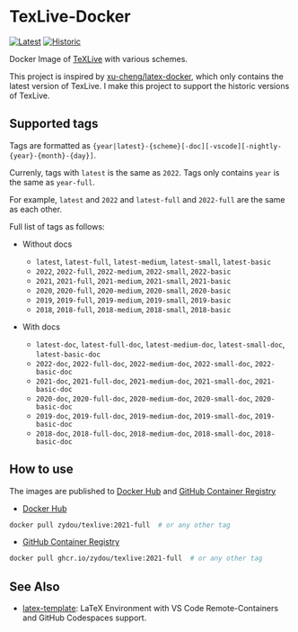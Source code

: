 # TexLive-Docker

[![Latest](https://github.com/zydou/texlive/actions/workflows/update-latest.yml/badge.svg)](https://github.com/zydou/texlive/actions/workflows/update-latest.yml)
[![Historic](https://github.com/zydou/texlive/actions/workflows/build-historic.yml/badge.svg)](https://github.com/zydou/texlive/actions/workflows/build-historic.yml)

Docker Image of [TeXLive](http://tug.org/texlive/) with various schemes.

This project is inspired by [xu-cheng/latex-docker](https://github.com/xu-cheng/latex-docker), which only contains the latest version of TexLive. I make this project to support the historic versions of TexLive.

## Supported tags
Tags are formatted as `{year|latest}-{scheme}[-doc][-vscode][-nightly-{year}-{month}-{day}]`.

Currenly, tags with `latest` is the same as `2022`. Tags only contains `year` is the same as `year-full`.

For example, `latest` and `2022` and `latest-full` and `2022-full` are the same as each other.

Full list of tags as follows:

- Without docs
  -  `latest`, `latest-full`, `latest-medium`, `latest-small`, `latest-basic`
  -  `2022`, `2022-full`, `2022-medium`, `2022-small`, `2022-basic`
  -  `2021`, `2021-full`, `2021-medium`, `2021-small`, `2021-basic`
  -  `2020`, `2020-full`, `2020-medium`, `2020-small`, `2020-basic`
  -  `2019`, `2019-full`, `2019-medium`, `2019-small`, `2019-basic`
  -  `2018`, `2018-full`, `2018-medium`, `2018-small`, `2018-basic`

- With docs
  -  `latest-doc`, `latest-full-doc`, `latest-medium-doc`, `latest-small-doc`, `latest-basic-doc`
  -  `2022-doc`, `2022-full-doc`, `2022-medium-doc`, `2022-small-doc`, `2022-basic-doc`
  -  `2021-doc`, `2021-full-doc`, `2021-medium-doc`, `2021-small-doc`, `2021-basic-doc`
  -  `2020-doc`, `2020-full-doc`, `2020-medium-doc`, `2020-small-doc`, `2020-basic-doc`
  -  `2019-doc`, `2019-full-doc`, `2019-medium-doc`, `2019-small-doc`, `2019-basic-doc`
  -  `2018-doc`, `2018-full-doc`, `2018-medium-doc`, `2018-small-doc`, `2018-basic-doc`

## How to use
The images are published to [Docker Hub](https://hub.docker.com/r/zydou/texlive) and [GitHub Container Registry](https://github.com/zydou/texlive/pkgs/container/texlive)
* [Docker Hub](https://hub.docker.com/r/zydou/texlive)

```bash
docker pull zydou/texlive:2021-full  # or any other tag
```

* [GitHub Container Registry](https://github.com/zydou/texlive/pkgs/container/texlive)

```bash
docker pull ghcr.io/zydou/texlive:2021-full  # or any other tag
```

## See Also
- [latex-template](https://github.com/zydou/latex-template): LaTeX Environment with VS Code Remote-Containers and GitHub Codespaces support.
